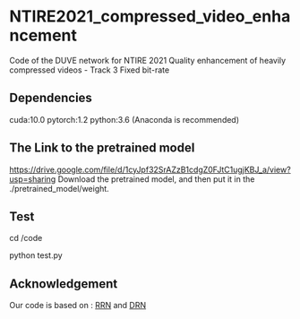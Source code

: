 # NTIRE2021_compressed_video_enhancement
Code of the DUVE network for NTIRE 2021 Quality enhancement of heavily compressed videos - Track 3 Fixed bit-rate

## Dependencies
cuda:10.0 pytorch:1.2 python:3.6 (Anaconda is recommended)

## The Link to the pretrained model
https://drive.google.com/file/d/1cyJpf32SrAZzB1cdgZ0FJtC1ugjKBJ_a/view?usp=sharing
Download the pretrained model, and then put it in the ./pretrained_model/weight.

## Test
cd /code

python test.py

## Acknowledgement
Our code is based on : [RRN](https://github.com/junpan19/RRN) and [DRN](https://github.com/guoyongcs/DRN)
